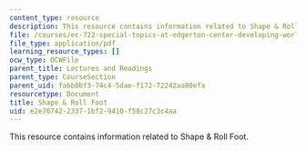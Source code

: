 ```yaml
---
content_type: resource
description: This resource contains information related to Shape & Roll Foot.
file: /courses/ec-722-special-topics-at-edgerton-center-developing-world-prosthetics-spring-2010/e2e7074223371bf29410f58c27c3c4aa_MITEC_722S10_ShapRolIntro.pdf
file_type: application/pdf
learning_resource_types: []
ocw_type: OCWFile
parent_title: Lectures and Readings
parent_type: CourseSection
parent_uid: fabb8bf3-74c4-5dae-f172-72242aa80efa
resourcetype: Document
title: Shape & Roll Foot
uid: e2e70742-2337-1bf2-9410-f58c27c3c4aa
---
```

This resource contains information related to Shape & Roll Foot.

